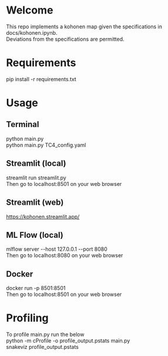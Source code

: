  # Welcome
This repo implements a kohonen map given the specifications in docs/kohonen.ipynb.  
Deviations from the specifications are permitted. 

# Requirements
pip install -r requirements.txt

# Usage 
## Terminal
python main.py  
python main.py TC4_config.yaml

## Streamlit (local)
streamlit run streamlit.py  
Then go to localhost:8501 on your web browser

## Streamlit (web)
https://kohonen.streamlit.app/

## ML Flow (local)
mlflow server --host 127.0.0.1 --port 8080    
Then go to localhost:8080 on your web browser

## Docker
docker run -p 8501:8501 <image name>  
Then go to localhost:8501 on your web browser

# Profiling
To profile main.py run the below  
python -m cProfile -o profile_output.pstats main.py  
snakeviz profile_output.pstats  